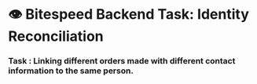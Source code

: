 # 👁 Bitespeed Backend Task: Identity Reconciliation 

### Task : Linking different orders made with different contact information to the same person.

